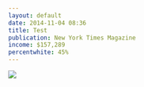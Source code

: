 ```yaml
---
layout: default
date: 2014-11-04 08:36
title: Test
publication: New York Times Magazine
income: $157,289
percentwhite: 45%
---
```




<div class="content">
           
<div class="imageContainer">
<img src="https://dl.dropboxusercontent.com/u/16283954/white%20space/img/editscans/NYT_contents_1.png">
            
<div class="overlayContainer">
<object type="image/svg+xml" data="https://dl.dropboxusercontent.com/u/16283954/white%20space/img/overlays/NYT_contents_1.svg" class="trans"></object>
</div>


</div>
            
        
</div>
        
